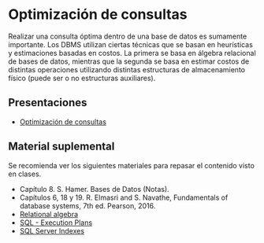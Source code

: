 # Optimización de consultas

Realizar una consulta óptima dentro de una base de datos es sumamente importante. Los DBMS utilizan ciertas técnicas que se basan en heurísticas y estimaciones basadas en costos. La primera se basa en álgebra relacional de bases de datos, mientras que la segunda se basa en estimar costos de distintas operaciones utilizando distintas estructuras de almacenamiento físico (puede ser o no estructuras auxiliares).

## Presentaciones

- [Optimización de consultas](https://github.com/sivanahamer/bases-datos/blob/main/08-Optimizacion/pres/08-optimizacion.pdf)

## Material suplemental

Se recomienda ver los siguientes materiales para repasar el contenido visto en clases.

- Capítulo 8. S. Hamer. Bases de Datos (Notas).
- Capítulos 6, 18 y 19. R. Elmasri and S. Navathe, Fundamentals of database systems, 7th ed. Pearson, 2016.
- [Relational algebra](https://www.youtube.com/watch?v=tii7xcFilOA&list=PL6hGtHedy2Z4EkgY76QOcueU8lAC4o6c3&index=9)
- [SQL - Execution Plans](https://bertwagner.com/category/sql/performance-tuning/execution-plans.html)
- [SQL Server Indexes](https://www.sqlservertutorial.net/sql-server-indexes/)